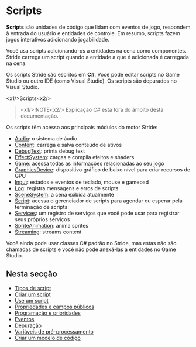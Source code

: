 # Scripts

**Scripts** são unidades de código que lidam com eventos de jogo, respondem à entrada do usuário e entidades de controle. Em resumo, scripts fazem jogos interativos adicionando jogabilidade.

Você usa scripts adicionando-os a entidades na cena como componentes. Stride carrega um script quando a entidade a que é adicionada é carregada na cena.

Os scripts Stride são escritos em **C#**. Você pode editar scripts no Game Studio ou outro IDE (como Visual Studio). Os scripts são depurados no Visual Studio.

<x1\/>Scripts<x2\/>

> <x1\/>!NOTE<x2\/>
> Explicação C# está fora do âmbito desta documentação.

Os scripts têm acesso aos principais módulos do motor Stride:

* [Audio](xref:Stride.Engine.ScriptComponent.Audio): o sistema de áudio
* [Content](xref:Stride.Engine.ScriptComponent.Content): carrega e salva conteúdo de ativos
* [DebugText](xref:Stride.Engine.ScriptComponent.DebugText): prints debug text
* [EffectSystem](xref:Stride.Engine.ScriptComponent.EffectSystem): cargas e compila efeitos e shaders
* [Game](xref:Stride.Engine.ScriptComponent.Game): acessa todas as informações relacionadas ao seu jogo
* [GraphicsDevice](xref:Stride.Engine.ScriptComponent.GraphicsDevice): dispositivo gráfico de baixo nível para criar recursos de GPU
* [Input](xref:Stride.Engine.ScriptComponent.Input): estados e eventos de teclado, mouse e gamepad
* [Log](xref:Stride.Engine.ScriptComponent.Log): registra mensagens e erros de scripts
* [SceneSystem](xref:Stride.Engine.ScriptComponent.SceneSystem): a cena exibida atualmente
* [Script](xref:Stride.Engine.ScriptComponent.Script): acessa o gerenciador de scripts para agendar ou esperar pela terminação de scripts
* [Services](xref:Stride.Engine.ScriptComponent.Services): um registro de serviços que você pode usar para registrar seus próprios serviços
* [SpriteAnimation](xref:Stride.Engine.ScriptComponent.SpriteAnimation): anima sprites
* [Streaming](xref:Stride.Engine.ScriptComponent.Streaming): streams content

Você ainda pode usar classes C# padrão no Stride, mas estas não são chamadas de scripts e você não pode anexá-las a entidades no Game Studio.

## Nesta secção

* [Tipos de script](types-of-script.md)
* [Criar um script](create-a-script.md)
* [Use um script](use-a-script.md)
* [Propriedades e campos públicos](public-properties-and-fields.md)
* [Programação e prioridades](scheduling-and-priorities.md)
* [Eventos](events.md)
* [Depuração](debugging.md)
* [Variáveis de pré-processamento](preprocessor-variables.md)
* [Criar um modelo de código](create-a-model-from-code.md)